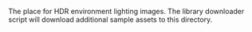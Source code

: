 The place for HDR environment lighting images.
The library downloader script will download additional sample assets to this directory.